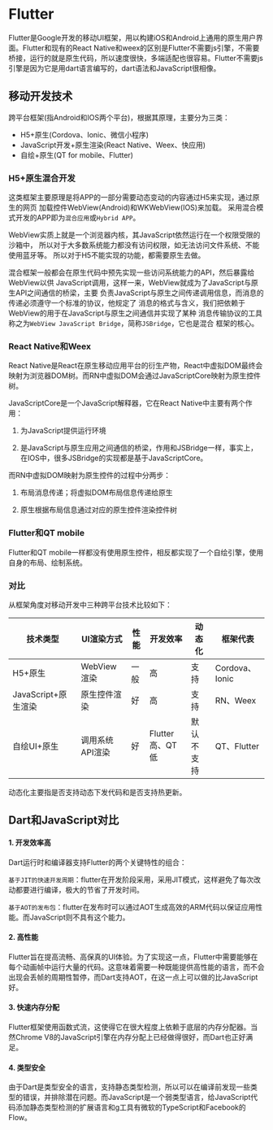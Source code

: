 # Flutter

Flutter是Google开发的移动UI框架，用以构建iOS和Android上通用的原生用户界面。Flutter和现有的React Native和weex的区别是Flutter不需要js引擎，不需要桥接，运行的就是原生代码，所以速度很快，多端适配也很容易。Flutter不需要js引擎是因为它是用dart语言编写的，dart语法和JavaScript很相像。

## 移动开发技术

跨平台框架(指Android和IOS两个平台)，根据其原理，主要分为三类：

- H5+原生(Cordova、Ionic、微信小程序)
- JavaScript开发+原生渲染(React Native、Weex、快应用)
- 自绘+原生(QT for mobile、Flutter)

### H5+原生混合开发

这类框架主要原理是将APP的一部分需要动态变动的内容通过H5来实现，通过原生的网页
加载控件WebView(Android)和WKWebView(IOS)来加载。
采用混合模式开发的APP即为`混合应用`或`Hybrid APP`。

WebView实质上就是一个浏览器内核，其JavaScript依然运行在一个权限受限的沙箱中，
所以对于大多数系统能力都没有访问权限，如无法访问文件系统、不能使用蓝牙等。
所以对于H5不能实现的功能，都需要原生去做。

混合框架一般都会在原生代码中预先实现一些访问系统能力的API，然后暴露给WebView以供
JavaScript调用，这样一来，WebView就成为了JavaScript与原生API之间通信的桥梁，主要
负责JavaScript与原生之间传递调用信息，而消息的传递必须遵守一个标准的协议，他规定了
消息的格式与含义，我们把依赖于WebView的用于在JavaScript与原生之间通信并实现了某种
消息传输协议的工具称之为`WebView JavaScript Bridge`，简称`JSBridge`，它也是混合
框架的核心。

### React Native和Weex

React Native是React在原生移动应用平台的衍生产物，React中虚拟DOM最终会映射为浏览器DOM树。而RN中虚拟DOM会通过JavaScriptCore映射为原生控件树。

JavaScriptCore是一个JavaScript解释器，它在React Native中主要有两个作用：

1. 为JavaScript提供运行环境

2. 是JavaScript与原生应用之间通信的桥梁，作用和JSBridge一样，事实上，在IOS中，很多JSBridge的实现都是基于JavaScriptCore。

而RN中虚拟DOM映射为原生控件的过程中分两步：

1. 布局消息传递；将虚拟DOM布局信息传递给原生

2. 原生根据布局信息通过对应的原生控件渲染控件树

### Flutter和QT mobile

Flutter和QT mobile一样都没有使用原生控件，相反都实现了一个自绘引擎，使用自身的布局、绘制系统。

### 对比

从框架角度对移动开发中三种跨平台技术比较如下：

技术类型 | UI渲染方式 | 性能 | 开发效率 | 动态化 | 框架代表
---|---|---|---|---|---|
H5+原生 | WebView渲染 | 一般 | 高 | 支持 | Cordova、Ionic
JavaScript+原生渲染 | 原生控件渲染 | 好 | 高 | 支持 | RN、Weex
自绘UI+原生 | 调用系统API渲染 | 好 | Flutter高、QT低 | 默认不支持 | QT、Flutter

动态化主要指是否支持动态下发代码和是否支持热更新。

## Dart和JavaScript对比

#### 1. 开发效率高

Dart运行时和编译器支持Flutter的两个关键特性的组合：

`基于JIT的快速开发周期`：flutter在开发阶段采用，采用JIT模式，这样避免了每次改动都要进行编译，极大的节省了开发时间。

`基于AOT的发布包`：flutter在发布时可以通过AOT生成高效的ARM代码以保证应用性能。而JavaScript则不具有这个能力。

#### 2. 高性能

Flutter旨在提高流畅、高保真的UI体验。为了实现这一点，Flutter中需要能够在每个动画帧中运行大量的代码。这意味着需要一种既能提供高性能的语言，而不会出现会丢帧的周期性暂停，而Dart支持AOT，在这一点上可以做的比JavaScript好。

#### 3. 快速内存分配

Flutter框架使用函数式流，这使得它在很大程度上依赖于底层的内存分配器。当然Chrome V8的JavaScript引擎在内存分配上已经做得很好，而Dart也正好满足。

#### 4. 类型安全

由于Dart是类型安全的语言，支持静态类型检测，所以可以在编译前发现一些类型的错误，并排除潜在问题。而JavaScript是一个弱类型语言，给JavaScript代码添加静态类型检测的扩展语言和g工具有微软的TypeScript和Facebook的Flow。
